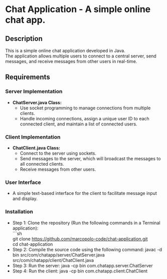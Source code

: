 # Chat Application - A simple online chat app.

## Description
This is a simple online chat application developed in Java. \
The application allows multiple users to connect to a central server, send messages, and receive messages from other users in real-time.

## Requirements

### Server Implementation
- **ChatServer.java Class:**
    - Use socket programming to manage connections from multiple clients.
    - Handle incoming connections, assign a unique user ID to each connected client, and maintain a list of connected users.

### Client Implementation
- **ChatClient.java Class:**
    - Connect to the server using sockets.
    - Send messages to the server, which will broadcast the messages to all connected clients.
    - Receive messages from other users.

### User Interface
- A simple text-based interface for the client to facilitate message input and display.

### Installation
- Step 1: Clone the repository (Run the following commands in a Terminal application): \
 \```sh \
 git clone https://github.com/marcopolo-code/chat-application.git \
 cd chat-application 
- Step 2: Compile the source code using the following command: javac -d bin src/com/chatapp/server/ChatServer.java src/com/chatapp/client/ChatClient.java
- Step 3: Run the server: java -cp bin com.chatapp.server.ChatServer
- Step 4: Run the client: java -cp bin com.chatapp.client.ChatClient
